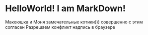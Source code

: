 # HelloWorld! I am MarkDown!
Макеюшка и Моня замечательные котики)))
совершенно с этим согласен
Разрешаем конфликт надпись в браузере
